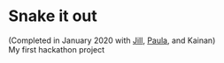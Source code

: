 # Snake it out
(Completed in January 2020 with [Jill](https://ca.linkedin.com/in/ngan-p), [Paula](https://ca.linkedin.com/in/paula-wchung), and Kainan)\
My first hackathon project
